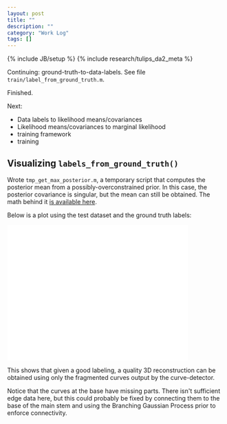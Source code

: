 ```yaml
---
layout: post
title: ""
description: ""
category: "Work Log"
tags: []
---
```

{% include JB/setup %}
{% include research/tulips_da2_meta %}

Continuing: ground-truth-to-data-labels.  See file `train/label_from_ground_truth.m`.

Finished.  

Next:

* Data labels to likelihood means/covariances
* Likelihood means/covariances to marginal likelihood
* training framework
* training

Visualizing `labels_from_ground_truth()`
------------------------------------------

Wrote `tmp_get_max_posterior.m`, a temporary script that computes the posterior mean from a possibly-overconstrained prior.  In this case, the posterior covariance is singular, but the mean can still be obtained.  The math behind it [is available here]({{site.baseurl}}/2013/07/19/maximum-posterior-with-singular-prior-covariance/).

Below is a plot using the test dataset and the ground truth labels:
    
<iframe width="420" height="315" src="//www.youtube.com/embed/foL28SUn1JM?rel=0" frameborder="0" allowfullscreen></iframe>

This shows that given a good labeling, a quality 3D reconstruction can be obtained using only the fragmented curves output by the curve-detector. 

Notice that the curves at the base have missing parts.  There isn't sufficient edge data here, but this could probably be fixed by connecting them to the base of the main stem and using the Branching Gaussian Process prior to enforce connectivity. 
